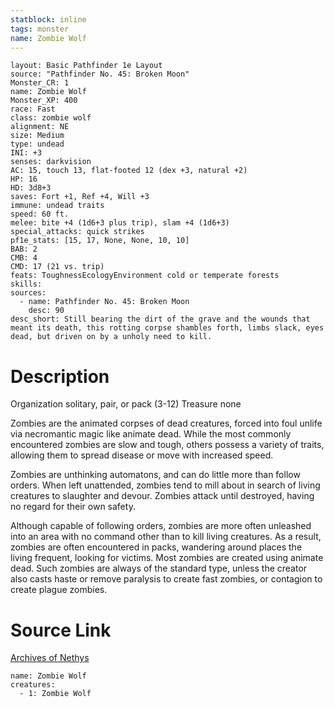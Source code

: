 ```yaml
---
statblock: inline
tags: monster
name: Zombie Wolf
---
```

```statblock
layout: Basic Pathfinder 1e Layout
source: "Pathfinder No. 45: Broken Moon"
Monster_CR: 1
name: Zombie Wolf
Monster_XP: 400
race: Fast
class: zombie wolf
alignment: NE
size: Medium
type: undead
INI: +3
senses: darkvision
AC: 15, touch 13, flat-footed 12 (dex +3, natural +2)
HP: 16
HD: 3d8+3
saves: Fort +1, Ref +4, Will +3
immune: undead traits
speed: 60 ft.
melee: bite +4 (1d6+3 plus trip), slam +4 (1d6+3)
special_attacks: quick strikes
pf1e_stats: [15, 17, None, None, 10, 10]
BAB: 2
CMB: 4
CMD: 17 (21 vs. trip)
feats: ToughnessEcologyEnvironment cold or temperate forests
skills: 
sources:
  - name: Pathfinder No. 45: Broken Moon
    desc: 90
desc_short: Still bearing the dirt of the grave and the wounds that meant its death, this rotting corpse shambles forth, limbs slack, eyes dead, but driven on by a unholy need to kill.
```
# Description
Organization solitary, pair, or pack (3-12)
Treasure none

Zombies are the animated corpses of dead creatures, forced into foul unlife via necromantic magic like animate dead. While the most commonly encountered zombies are slow and tough, others possess a variety of traits, allowing them to spread disease or move with increased speed.

Zombies are unthinking automatons, and can do little more than follow orders. When left unattended, zombies tend to mill about in search of living creatures to slaughter and devour. Zombies attack until destroyed, having no regard for their own safety.

Although capable of following orders, zombies are more often unleashed into an area with no command other than to kill living creatures. As a result, zombies are often encountered in packs, wandering around places the living frequent, looking for victims. Most zombies are created using animate dead. Such zombies are always of the standard type, unless the creator also casts haste or remove paralysis to create fast zombies, or contagion to create plague zombies.
# Source Link
[Archives of Nethys](https://aonprd.com/MonsterDisplay.aspx?ItemName=Zombie%20Wolf)
```encounter-table
name: Zombie Wolf
creatures:
  - 1: Zombie Wolf
```
